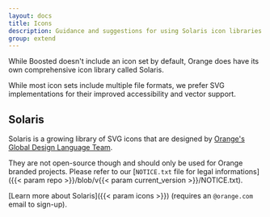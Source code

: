```yaml
---
layout: docs
title: Icons
description: Guidance and suggestions for using Solaris icon libraries with Boosted.
group: extend
---
```


While Boosted doesn't include an icon set by default, Orange does have its own comprehensive icon library called Solaris.

While most icon sets include multiple file formats, we prefer SVG implementations for their improved accessibility and vector support.

## Solaris

Solaris is a growing library of SVG icons that are designed by [Orange's Global Design Language Team](https://design.orange.com/).

They are not open-source though and should only be used for Orange branded projects. Please refer to our [`NOTICE.txt` file for legal informations]({{< param repo >}}/blob/v{{< param current_version >}}/NOTICE.txt).

[Learn more about Solaris]({{< param icons >}}) (requires an `@orange.com` email to sign-up).
